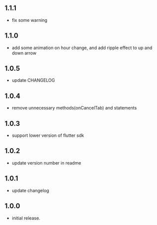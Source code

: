 ## 1.1.1

* fix some warning

## 1.1.0

* add some animation on hour change, and add ripple effect to up and down arrow 

## 1.0.5

* update CHANGELOG

## 1.0.4

* remove unnecessary methods(onCancelTab) and statements

## 1.0.3

* support lower version of flutter sdk

## 1.0.2

*  update version number in readme

## 1.0.1

*  update changelog

## 1.0.0

*  initial release.


